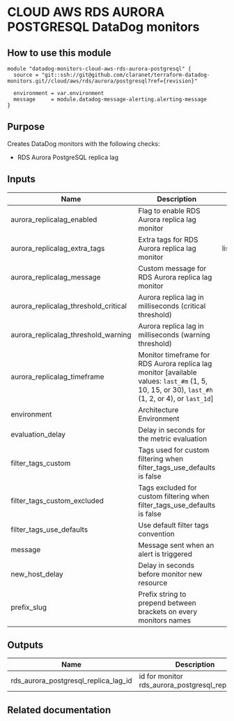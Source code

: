 # CLOUD AWS RDS AURORA POSTGRESQL DataDog monitors

## How to use this module

```
module "datadog-monitors-cloud-aws-rds-aurora-postgresql" {
  source = "git::ssh://git@github.com/claranet/terraform-datadog-monitors.git//cloud/aws/rds/aurora/postgresql?ref={revision}"

  environment = var.environment
  message     = module.datadog-message-alerting.alerting-message
}

```

## Purpose

Creates DataDog monitors with the following checks:

- RDS Aurora PostgreSQL replica lag

## Inputs

| Name | Description | Type | Default | Required |
|------|-------------|:----:|:-----:|:-----:|
| aurora\_replicalag\_enabled | Flag to enable RDS Aurora replica lag monitor | string | `"true"` | no |
| aurora\_replicalag\_extra\_tags | Extra tags for RDS Aurora replica lag monitor | list(string) | `[]` | no |
| aurora\_replicalag\_message | Custom message for RDS Aurora replica lag monitor | string | `""` | no |
| aurora\_replicalag\_threshold\_critical | Aurora replica lag in milliseconds (critical threshold) | string | `"200"` | no |
| aurora\_replicalag\_threshold\_warning | Aurora replica lag in milliseconds (warning threshold) | string | `"100"` | no |
| aurora\_replicalag\_timeframe | Monitor timeframe for RDS Aurora replica lag monitor [available values: `last_#m` (1, 5, 10, 15, or 30), `last_#h` (1, 2, or 4), or `last_1d`] | string | `"last_5m"` | no |
| environment | Architecture Environment | string | n/a | yes |
| evaluation\_delay | Delay in seconds for the metric evaluation | string | `"900"` | no |
| filter\_tags\_custom | Tags used for custom filtering when filter_tags_use_defaults is false | string | `"*"` | no |
| filter\_tags\_custom\_excluded | Tags excluded for custom filtering when filter_tags_use_defaults is false | string | `""` | no |
| filter\_tags\_use\_defaults | Use default filter tags convention | string | `"true"` | no |
| message | Message sent when an alert is triggered | string | n/a | yes |
| new\_host\_delay | Delay in seconds before monitor new resource | string | `"300"` | no |
| prefix\_slug | Prefix string to prepend between brackets on every monitors names | string | `""` | no |

## Outputs

| Name | Description |
|------|-------------|
| rds\_aurora\_postgresql\_replica\_lag\_id | id for monitor rds_aurora_postgresql_replica_lag |

## Related documentation

